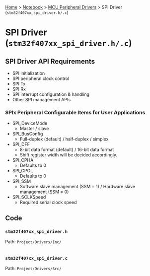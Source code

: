 <a href="../../">Home</a> > <a href="../notebook">Notebook</a> > <a href="./">MCU Peripheral Drivers</a> > SPI Driver (`stm32f407xx_spi_driver.h/.c`)

# SPI Driver (`stm32f407xx_spi_driver.h/.c`)



## SPI Driver API Requirements

* SPI initialization
* SPI peripheral clock control
* SPI Tx
* SPI Rx
* SPI interrupt configuration & handling
* Other SPI management APIs

### SPIx Peripheral Configurable Items for User Applications

* SPI_DeviceMode
  * Master / slave
* SPI_BusConfig
  * Full-duplex (default) / half-duplex / simplex
* SPI_DFF
  * 8-bit data format (default) / 16-bit data format
  * Shift register width will be decided accordingly.
* SPI_CPHA
  * Defaults to 0
* SPI_CPOL
  * Defaults to 0
* SPI_SSM
  * Software slave management (SSM = 1) / Hardware slave management (SSM = 0)
* SPI_SCLKSpeed
  * Required serial clock speed



## Code

### `stm32f407xx_spi_driver.h`

Path: `Project/Drivers/Inc/`

```c

```



### `stm32f407xx_spi_driver.c`

Path: `Project/Drivers/Src/`

```c

```
